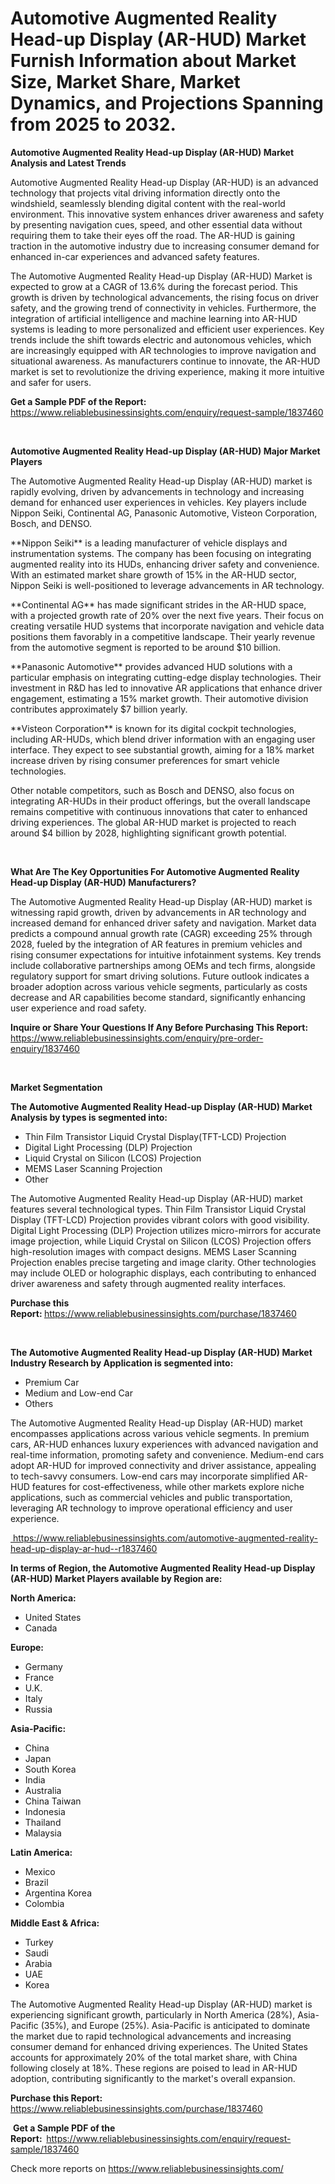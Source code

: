 <p><h1>Automotive Augmented Reality Head-up Display (AR-HUD) Market Furnish Information about Market Size, Market Share, Market Dynamics, and Projections Spanning from 2025 to 2032.</h1></p><p><strong>Automotive Augmented Reality Head-up Display (AR-HUD) Market Analysis and Latest Trends</strong></p>
<p><p>Automotive Augmented Reality Head-up Display (AR-HUD) is an advanced technology that projects vital driving information directly onto the windshield, seamlessly blending digital content with the real-world environment. This innovative system enhances driver awareness and safety by presenting navigation cues, speed, and other essential data without requiring them to take their eyes off the road. The AR-HUD is gaining traction in the automotive industry due to increasing consumer demand for enhanced in-car experiences and advanced safety features.</p><p>The Automotive Augmented Reality Head-up Display (AR-HUD) Market is expected to grow at a CAGR of 13.6% during the forecast period. This growth is driven by technological advancements, the rising focus on driver safety, and the growing trend of connectivity in vehicles. Furthermore, the integration of artificial intelligence and machine learning into AR-HUD systems is leading to more personalized and efficient user experiences. Key trends include the shift towards electric and autonomous vehicles, which are increasingly equipped with AR technologies to improve navigation and situational awareness. As manufacturers continue to innovate, the AR-HUD market is set to revolutionize the driving experience, making it more intuitive and safer for users.</p></p>
<p><strong>Get a Sample PDF of the Report:&nbsp;</strong> <a href="https://www.reliablebusinessinsights.com/enquiry/request-sample/1837460?utm_campaign=2350&utm_medium=2&utm_source=Github&utm_content=ia&utm_term=13022025&utm_id=automotive-augmented-reality-head-up-display-ar-hud">https://www.reliablebusinessinsights.com/enquiry/request-sample/1837460</a></p>
<p>&nbsp;</p>
<p><strong>Automotive Augmented Reality Head-up Display (AR-HUD) Major Market Players</strong></p>
<p><p>The Automotive Augmented Reality Head-up Display (AR-HUD) market is rapidly evolving, driven by advancements in technology and increasing demand for enhanced user experiences in vehicles. Key players include Nippon Seiki, Continental AG, Panasonic Automotive, Visteon Corporation, Bosch, and DENSO.</p><p>**Nippon Seiki** is a leading manufacturer of vehicle displays and instrumentation systems. The company has been focusing on integrating augmented reality into its HUDs, enhancing driver safety and convenience. With an estimated market share growth of 15% in the AR-HUD sector, Nippon Seiki is well-positioned to leverage advancements in AR technology.</p><p>**Continental AG** has made significant strides in the AR-HUD space, with a projected growth rate of 20% over the next five years. Their focus on creating versatile HUD systems that incorporate navigation and vehicle data positions them favorably in a competitive landscape. Their yearly revenue from the automotive segment is reported to be around $10 billion.</p><p>**Panasonic Automotive** provides advanced HUD solutions with a particular emphasis on integrating cutting-edge display technologies. Their investment in R&D has led to innovative AR applications that enhance driver engagement, estimating a 15% market growth. Their automotive division contributes approximately $7 billion yearly.</p><p>**Visteon Corporation** is known for its digital cockpit technologies, including AR-HUDs, which blend driver information with an engaging user interface. They expect to see substantial growth, aiming for a 18% market increase driven by rising consumer preferences for smart vehicle technologies.</p><p>Other notable competitors, such as Bosch and DENSO, also focus on integrating AR-HUDs in their product offerings, but the overall landscape remains competitive with continuous innovations that cater to enhanced driving experiences. The global AR-HUD market is projected to reach around $4 billion by 2028, highlighting significant growth potential.</p></p>
<p>&nbsp;</p>
<p><strong>What Are The Key Opportunities For Automotive Augmented Reality Head-up Display (AR-HUD) Manufacturers?</strong></p>
<p><p>The Automotive Augmented Reality Head-up Display (AR-HUD) market is witnessing rapid growth, driven by advancements in AR technology and increased demand for enhanced driver safety and navigation. Market data predicts a compound annual growth rate (CAGR) exceeding 25% through 2028, fueled by the integration of AR features in premium vehicles and rising consumer expectations for intuitive infotainment systems. Key trends include collaborative partnerships among OEMs and tech firms, alongside regulatory support for smart driving solutions. Future outlook indicates a broader adoption across various vehicle segments, particularly as costs decrease and AR capabilities become standard, significantly enhancing user experience and road safety.</p></p>
<p><strong>Inquire or Share Your Questions If Any Before Purchasing This Report:</strong> <a href="https://www.reliablebusinessinsights.com/enquiry/pre-order-enquiry/1837460?utm_campaign=2350&utm_medium=2&utm_source=Github&utm_content=ia&utm_term=13022025&utm_id=automotive-augmented-reality-head-up-display-ar-hud">https://www.reliablebusinessinsights.com/enquiry/pre-order-enquiry/1837460</a></p>
<p>&nbsp;</p>
<p><strong>Market Segmentation</strong></p>
<p><strong>The Automotive Augmented Reality Head-up Display (AR-HUD) Market Analysis by types is segmented into:</strong></p>
<p><ul><li>Thin Film Transistor Liquid Crystal Display(TFT-LCD) Projection</li><li>Digital Light Processing (DLP) Projection</li><li>Liquid Crystal on Silicon (LCOS) Projection</li><li>MEMS Laser Scanning Projection</li><li>Other</li></ul></p>
<p><p>The Automotive Augmented Reality Head-up Display (AR-HUD) market features several technological types. Thin Film Transistor Liquid Crystal Display (TFT-LCD) Projection provides vibrant colors with good visibility. Digital Light Processing (DLP) Projection utilizes micro-mirrors for accurate image projection, while Liquid Crystal on Silicon (LCOS) Projection offers high-resolution images with compact designs. MEMS Laser Scanning Projection enables precise targeting and image clarity. Other technologies may include OLED or holographic displays, each contributing to enhanced driver awareness and safety through augmented reality interfaces.</p></p>
<p><strong>Purchase this Report:&nbsp;</strong><a href="https://www.reliablebusinessinsights.com/purchase/1837460?utm_campaign=2350&utm_medium=2&utm_source=Github&utm_content=ia&utm_term=13022025&utm_id=automotive-augmented-reality-head-up-display-ar-hud">https://www.reliablebusinessinsights.com/purchase/1837460</a></p>
<p>&nbsp;</p>
<p><strong>The Automotive Augmented Reality Head-up Display (AR-HUD) Market Industry Research by Application is segmented into:</strong></p>
<p><ul><li>Premium Car</li><li>Medium and Low-end Car</li><li>Others</li></ul></p>
<p><p>The Automotive Augmented Reality Head-up Display (AR-HUD) market encompasses applications across various vehicle segments. In premium cars, AR-HUD enhances luxury experiences with advanced navigation and real-time information, promoting safety and convenience. Medium-end cars adopt AR-HUD for improved connectivity and driver assistance, appealing to tech-savvy consumers. Low-end cars may incorporate simplified AR-HUD features for cost-effectiveness, while other markets explore niche applications, such as commercial vehicles and public transportation, leveraging AR technology to improve operational efficiency and user experience.</p></p>
<p><a href="https://www.reliablebusinessinsights.com/automotive-augmented-reality-head-up-display-ar-hud--r1837460?utm_campaign=2350&utm_medium=2&utm_source=Github&utm_content=ia&utm_term=13022025&utm_id=automotive-augmented-reality-head-up-display-ar-hud">&nbsp;https://www.reliablebusinessinsights.com/automotive-augmented-reality-head-up-display-ar-hud--r1837460</a></p>
<p><strong>In terms of Region, the Automotive Augmented Reality Head-up Display (AR-HUD) Market Players available by Region are:</strong></p>
<p>
    <p> <strong> North America: </strong>
        <ul>
            <li>United States</li>
            <li>Canada</li>
        </ul>
        </p> 
    <p> <strong> Europe: </strong>
        <ul>
            <li>Germany</li>
            <li>France</li>
            <li>U.K.</li>
            <li>Italy</li>
            <li>Russia</li>
        </ul>
        </p> 
    <p> <strong> Asia-Pacific: </strong>
        <ul>
            <li>China</li>
            <li>Japan</li>
            <li>South Korea</li>
            <li>India</li>
            <li>Australia</li>
            <li>China Taiwan</li>
            <li>Indonesia</li>
            <li>Thailand</li>
            <li>Malaysia</li>
        </ul>
        </p> 
    <p> <strong> Latin America: </strong>
        <ul>
            <li>Mexico</li>
            <li>Brazil</li>
            <li>Argentina Korea</li>
            <li>Colombia</li>
        </ul>
        </p> 
    <p> <strong> Middle East & Africa: </strong>
        <ul>
            <li>Turkey</li>
            <li>Saudi</li>
            <li>Arabia</li>
            <li>UAE</li>
            <li>Korea</li>
        </ul>
    </p>
    </p>
<p><p>The Automotive Augmented Reality Head-up Display (AR-HUD) market is experiencing significant growth, particularly in North America (28%), Asia-Pacific (35%), and Europe (25%). Asia-Pacific is anticipated to dominate the market due to rapid technological advancements and increasing consumer demand for enhanced driving experiences. The United States accounts for approximately 20% of the total market share, with China following closely at 18%. These regions are poised to lead in AR-HUD adoption, contributing significantly to the market's overall expansion.</p></p>
<p><strong>Purchase this Report: </strong><a href="https://www.reliablebusinessinsights.com/purchase/1837460?utm_campaign=2350&utm_medium=2&utm_source=Github&utm_content=ia&utm_term=13022025&utm_id=automotive-augmented-reality-head-up-display-ar-hud">https://www.reliablebusinessinsights.com/purchase/1837460</a></p>
<p>&nbsp;<strong>Get a Sample PDF of the Report:&nbsp;&nbsp;</strong><a href="https://www.reliablebusinessinsights.com/enquiry/request-sample/1837460?utm_campaign=2350&utm_medium=2&utm_source=Github&utm_content=ia&utm_term=13022025&utm_id=automotive-augmented-reality-head-up-display-ar-hud">https://www.reliablebusinessinsights.com/enquiry/request-sample/1837460</a></p>
<p><strong></strong></p>
<p>Check more reports on <a href="https://www.reliablebusinessinsights.com/?utm_campaign=2350&utm_medium=2&utm_source=Github&utm_content=ia&utm_term=13022025&utm_id=automotive-augmented-reality-head-up-display-ar-hud">https://www.reliablebusinessinsights.com/</a></p>